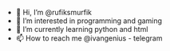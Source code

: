 - 👋 Hi, I’m @rufiksmurfik
- 👀 I’m interested in programming and gaming
- 🌱 I’m currently learning python and html
- 📫 How to reach me @ivangenius - telegram

<!---
rufiksmurfik/rufiksmurfik is a ✨ special ✨ repository because its `README.md` (this file) appears on your GitHub profile.
You can click the Preview link to take a look at your changes.
--->
